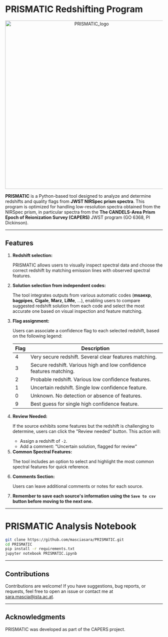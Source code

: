 # PRISMATIC Redshifting Program

<center><img width="537" alt="PRISMATIC_logo" src="https://github.com/user-attachments/assets/be684848-9304-40fe-8420-851bfad3f844" /></center>
  
**PRISMATIC** is a Python-based tool designed to analyze and determine redshifts and quality flags from **JWST NIRSpec prism spectra**. This program is optimized for handling low-resolution spectra obtained from the NIRSpec prism, in particular spectra from the **The CANDELS-Area Prism Epoch of Reionization Survey (CAPERS)** JWST program (GO 6368, PI Dickinson).

---
<h2>Features</h2>
    <ol>
        <li>
            <strong>Redshift selection:</strong>
            <p>PRISMATIC allows users to visually inspect spectral data and choose the correct redshift by matching emission lines with observed spectral features.</p>
        </li>
      <li>
        <strong>Solution selection from independent codes:</strong>
          <p>The tool integrates outputs from various automatic codes (<strong>msaexp</strong>, <strong>bagpipes</strong>, <strong>Cigale</strong>, <strong>Marz</strong>, <strong>LiMe</strong>, ...), enabling users to compare suggested redshift solution from each code and select the most accurate one based on visual inspection and feature matching.</li>
        <li>
            <strong>Flag assignment:</strong>
            <p>Users can associate a confidence flag to each selected redshift, based on the following legend:</p>
            <table>
                <thead>
                    <tr>
                        <th>Flag</th>
                        <th>Description</th>
                    </tr>
                </thead>
                <tbody>
                    <tr>
                        <td>4</td>
                        <td>Very secure redshift. Several clear features matching.</td>
                    </tr>
                    <tr>
                        <td>3</td>
                        <td>Secure redshift. Various high and low confidence features matching.</td>
                    </tr>
                    <tr>
                        <td>2</td>
                        <td>Probable redshift. Various low confidence features.</td>
                    </tr>
                    <tr>
                        <td>1</td>
                        <td>Uncertain redshift. Single low confidence feature.</td>
                    </tr>
                    <tr>
                        <td>0</td>
                        <td>Unknown. No detection or absence of features.</td>
                    </tr>
                    <tr>
                        <td>9</td>
                        <td>Best guess for single high confidence feature.</td>
                    </tr>
                </tbody>
            </table>
        </li>
        <li>
            <strong>Review Needed:</strong>
            <p>If the source exhibits some features but the redshift is challenging to determine, users can click the "Review needed" button. This action will:</p>
            <ul>
                <li>Assign a redshift of <code>-2</code>.</li>
                <li>Add a comment: "Uncertain solution, flagged for review"</li>
            </ul>
        </li>
        <li>
            <strong>Common Spectral Features:</strong>
            <p>The tool includes an option to select and highlight the most common spectral features for quick reference.</p>
        </li>
        <li>
            <strong>Comments Section:</strong>
            <p>Users can leave additional comments or notes for each source.</p>
        </li>
      <li> <strong> Remember to save each source's information using the <code>Save to csv</code> button before moving to the next one.</li>
</strong></li>
    </ol>
    
---

# PRISMATIC Analysis Notebook

```bash
git clone https://github.com/masciasara/PRISMATIC.git  
cd PRISMATIC  
pip install -r requirements.txt
jupyter notebook PRISMATIC.ipynb
```

---
## Contributions

Contributions are welcome! If you have suggestions, bug reports, or requests, feel free to open an issue or contact me at sara.mascia@ista.ac.at.

---
## Acknowledgments

PRISMATIC was developed as part of the CAPERS project. 
